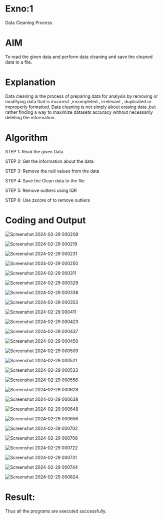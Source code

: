 # Exno:1
Data Cleaning Process

# AIM
To read the given data and perform data cleaning and save the cleaned data to a file.

# Explanation
Data cleaning is the process of preparing data for analysis by removing or modifying data that is incorrect ,incompleted , irrelevant , duplicated or improperly formatted. Data cleaning is not simply about erasing data ,but rather finding a way to maximize datasets accuracy without necessarily deleting the information.

# Algorithm
STEP 1: Read the given Data

STEP 2: Get the information about the data

STEP 3: Remove the null values from the data

STEP 4: Save the Clean data to the file

STEP 5: Remove outliers using IQR

STEP 6: Use zscore of to remove outliers

# Coding and Output
            

![Screenshot 2024-02-29 000208](https://github.com/Hari-Prasath-P-08/exno1/assets/139455593/224992d9-53c2-4607-940d-06437b7cdd75)

![Screenshot 2024-02-29 000219](https://github.com/Hari-Prasath-P-08/exno1/assets/139455593/be081805-5765-4bb0-b110-562cc87e5fd7)

![Screenshot 2024-02-29 000231](https://github.com/Hari-Prasath-P-08/exno1/assets/139455593/401d2ff2-9cb2-40ba-8eef-283664a7a790)

![Screenshot 2024-02-29 000250](https://github.com/Hari-Prasath-P-08/exno1/assets/139455593/9e8e5441-93a5-4433-9da4-9511b50f7c8a)

![Screenshot 2024-02-29 000311](https://github.com/Hari-Prasath-P-08/exno1/assets/139455593/ea0fb9e6-a767-44b2-8fcb-99fd2aefd697)

![Screenshot 2024-02-29 000329](https://github.com/Hari-Prasath-P-08/exno1/assets/139455593/26832ebd-b888-4bcb-9564-a046d63577de)

![Screenshot 2024-02-29 000338](https://github.com/Hari-Prasath-P-08/exno1/assets/139455593/c714079e-26db-444d-9b4e-69dfd6f8e263)

![Screenshot 2024-02-29 000353](https://github.com/Hari-Prasath-P-08/exno1/assets/139455593/0c31a4aa-b4e6-4022-a30e-6ccd64165de6)

![Screenshot 2024-02-29 000411](https://github.com/Hari-Prasath-P-08/exno1/assets/139455593/1971dedb-4765-4f98-8c96-661b8eca3144)

![Screenshot 2024-02-29 000423](https://github.com/Hari-Prasath-P-08/exno1/assets/139455593/b7e29b6e-7300-4208-ae86-6b4bd187fea0)

![Screenshot 2024-02-29 000437](https://github.com/Hari-Prasath-P-08/exno1/assets/139455593/a9800a21-ca5b-430c-a89c-2a75fe20a885)

![Screenshot 2024-02-29 000450](https://github.com/Hari-Prasath-P-08/exno1/assets/139455593/83a53635-9b0c-46fc-91b3-70f33201c6e2)

![Screenshot 2024-02-29 000509](https://github.com/Hari-Prasath-P-08/exno1/assets/139455593/15df2678-3f12-4087-992e-14034fe2dba7)

![Screenshot 2024-02-29 000521](https://github.com/Hari-Prasath-P-08/exno1/assets/139455593/ac0e30c5-7397-447b-a381-2173fe39171a)

![Screenshot 2024-02-29 000533](https://github.com/Hari-Prasath-P-08/exno1/assets/139455593/d6d10831-da84-4ade-9dcd-bec8c01b6219)

![Screenshot 2024-02-29 000558](https://github.com/Hari-Prasath-P-08/exno1/assets/139455593/5113cea1-c3ed-41fa-85a3-12af2c26ac38)

![Screenshot 2024-02-29 000628](https://github.com/Hari-Prasath-P-08/exno1/assets/139455593/9aecba8d-f85f-4337-b969-449edf499fae)

![Screenshot 2024-02-29 000638](https://github.com/Hari-Prasath-P-08/exno1/assets/139455593/392a6a8d-e027-4466-ae59-25eeed93665b)

![Screenshot 2024-02-29 000648](https://github.com/Hari-Prasath-P-08/exno1/assets/139455593/987fd2bf-ad62-4ac0-8965-82e068fd15a4)

![Screenshot 2024-02-29 000656](https://github.com/Hari-Prasath-P-08/exno1/assets/139455593/8d96ef1b-a377-44f0-b15d-3675e0e092a9)

![Screenshot 2024-02-29 000702](https://github.com/Hari-Prasath-P-08/exno1/assets/139455593/92e3c784-6609-40b0-b7e0-dfb4ab842d87)

![Screenshot 2024-02-29 000708](https://github.com/Hari-Prasath-P-08/exno1/assets/139455593/24f25571-ad17-4bcc-bf16-ef6bc6ecccbc)

![Screenshot 2024-02-29 000722](https://github.com/Hari-Prasath-P-08/exno1/assets/139455593/a4213174-deaf-4927-b263-8e27f4658389)

![Screenshot 2024-02-29 000731](https://github.com/Hari-Prasath-P-08/exno1/assets/139455593/6bdaa5b4-325a-4c5e-8860-b4b82ca77a8f)

![Screenshot 2024-02-29 000744](https://github.com/Hari-Prasath-P-08/exno1/assets/139455593/1529f897-0c8b-4ad7-87e6-88d612379116)

![Screenshot 2024-02-29 000824](https://github.com/Hari-Prasath-P-08/exno1/assets/139455593/c7d48048-6f11-4962-9ea7-fee43a947c8d)

# Result:
Thus all the programs are executed successfully.

